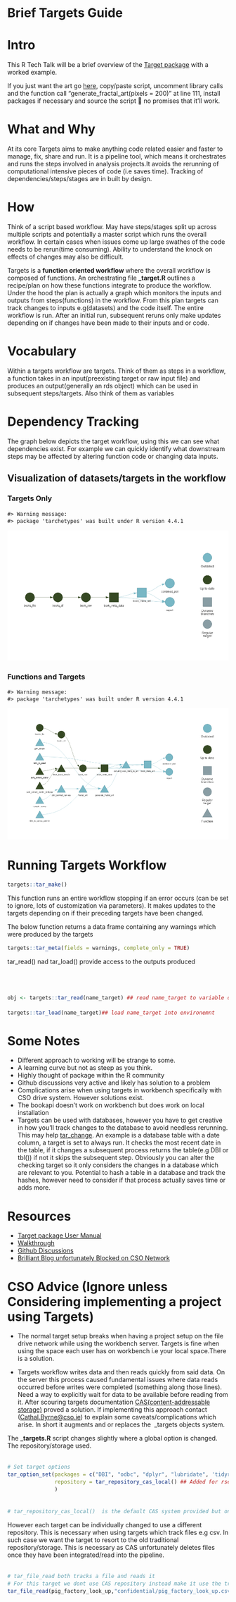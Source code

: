 Brief Targets Guide
================

<!-- README.md is generated from README.Rmd. Please edit that file -->
<!-- badges: start -->
<!-- badges: end -->

# Intro

This R Tech Talk will be a brief overview of the [Target
package](https://books.ropensci.org/targets/) with a worked example.

If you just want the art go [here](R/fractals.R), copy/paste script,
uncomment library calls and the function call
“generate_fractal_art(pixels = 200)” at line 111, install packages if
necessary and source the script 🤞 no promises that it’ll work.

# What and Why

At its core Targets aims to make anything code related easier and faster
to manage, fix, share and run. It is a pipeline tool, which means it
orchestrates and runs the steps involved in analysis projects.It avoids
the rerunning of computational intensive pieces of code (i.e saves
time). Tracking of dependencies/steps/stages are in built by design.

# How

Think of a script based workflow. May have steps/stages split up across
multiple scripts and potentially a master script which runs the overall
workflow. In certain cases when issues come up large swathes of the code
needs to be rerun(time consuming). Ability to understand the knock on
effects of changes may also be difficult.

Targets is a **function oriented workflow** where the overall workflow
is composed of functions. An orchestrating file **\_target.R** outlines
a recipe/plan on how these functions integrate to produce the workflow.
Under the hood the plan is actually a graph which monitors the inputs
and outputs from steps(functions) in the workflow. From this plan
targets can track changes to inputs e.g(datasets) and the code itself.
The entire workflow is run. After an initial run, subsequent reruns only
make updates depending on if changes have been made to their inputs and
or code.

# Vocabulary

Within a targets workflow are targets. Think of them as steps in a
workflow, a function takes in an input(preexisting target or raw input
file) and produces an output(generally an rds object) which can be used
in subsequent steps/targets. Also think of them as variables

# Dependency Tracking

The graph below depicts the target workflow, using this we can see what
dependencies exist. For example we can quickly identify what downstream
steps may be affected by altering function code or changing data inputs.

## Visualization of datasets/targets in the workflow

### Targets Only

    #> Warning message:
    #> package 'tarchetypes' was built under R version 4.4.1 

![](README_files/figure-gfm/unnamed-chunk-3-1.png)<!-- -->

### Functions and Targets

    #> Warning message:
    #> package 'tarchetypes' was built under R version 4.4.1 

![](README_files/figure-gfm/unnamed-chunk-4-1.png)<!-- -->

# Running Targets Workflow

``` r
targets::tar_make()
```

This function runs an entire workflow stopping if an error occurs (can
be set to ignore, lots of customization via parameters). It makes
updates to the targets depending on if their preceding targets have been
changed.

The below function returns a data frame containing any warnings which
were produced by the targets

``` r
targets::tar_meta(fields = warnings, complete_only = TRUE)
```

tar_read() nad tar_load() provide access to the outputs produced

``` r



obj <- targets::tar_read(name_target) ## read name_target to variable obj

targets::tar_load(name_target)## load name_target into environemnt 
```

# Some Notes

- Different approach to working will be strange to some.
- A learning curve but not as steep as you think.
- Highly thought of package within the R community
- Github discussions very active and likely has solution to a problem
- Complications arise when using targets in workbench specifically with
  CSO drive system. However solutions exist.
- The bookapi doesn’t work on workbench but does work on local
  installation
- Targets can be used with databases, however you have to get creative
  in how you’ll track changes to the database to avoid needless
  rerunning. This may help
  [tar_change](https://docs.ropensci.org/tarchetypes/reference/tar_change.html?q=tar_change).
  An example is a database table with a date column, a target is set to
  always run. It checks the most recent date in the table, if it changes
  a subsequent process returns the table(e.g DBI or tbl()) if not it
  skips the subsequent step. Obviously you can alter the checking target
  so it only considers the changes in a database which are relevant to
  you. Potential to hash a table in a database and track the hashes,
  however need to consider if that process actually saves time or adds
  more.

# Resources

- [Target package User Manual](https://books.ropensci.org/targets/)
- [Walkthrough](https://carpentries-incubator.github.io/targets-workshop/aio.html)
- [Github Discussions](https://github.com/ropensci/targets/discussions)
- [Brilliant Blog unfortunately Blocked on CSO
  Network](https://blog.djnavarro.net/)

# CSO Advice (Ignore unless Considering implementing a project using Targets)

- The normal target setup breaks when having a project setup on the file
  drive network while using the workbench server. Targets is fine when
  using the space each user has on workbench i.e your local space.There
  is a solution.

- Targets workflow writes data and then reads quickly from said data. On
  the server this process caused fundamental issues where data reads
  occurred before writes were completed (something along those lines).
  Need a way to explicitly wait for data to be available before reading
  from it. After scouring targets documentation [CAS(content-addressable
  storage)](https://docs.ropensci.org/targets/reference/tar_repository_cas.html)
  proved a solution. If implementing this approach contact
  (<Cathal.Byrne@cso.ie>) to explain some caveats/complications which
  arise. In short it augments and or replaces the  \_targets objects
  system.

The **\_targets.R** script changes slightly where a global option is
changed. The repository/storage used.

``` r

# Set target options
tar_option_set(packages = c("DBI", "odbc", "dplyr", "lubridate", 'tidyr', 'stringr', 'httr2', "validate","knitr"),
               repository = tar_repository_cas_local() ## Added for rserver due to issues with reading and writing from shared drive
               )


# tar_repository_cas_local()  is the default CAS system provided but one can develop their own.
```

However each target can be individually changed to use a different
repository. This is necessary when using targets which track files e.g
csv. In such case we want the target to resort to the old traditional
repository/storage. This is necessary as CAS unfortunately deletes files
once they have been integrated/read into the pipeline.

``` r

# tar_file_read both tracks a file and reads it
# For this target we dont use CAS repository instead make it use the traditional local approach
tar_file_read(pig_factory_look_up,"confidential/pig_factory_look_up.csv", read.csv(!!.x),repository = 'local')
```

